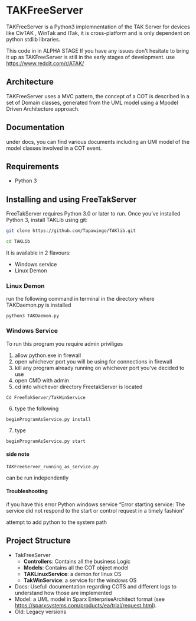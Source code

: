 # TAKFreeServer
TAKFreeServer is a Python3 implemnentation of the TAK Server for devices like CivTAK , WinTak and ITak, it is cross-platform and is only dependent on python stdlib libraries. 

This code in in ALPHA STAGE
If you have any issues don't hesitate to bring it up as TAKFreeServer is still in the early stages of development.
use https://www.reddit.com/r/ATAK/

## Architecture
TAKFreeServer uses a MVC pattern, the concept of a COT is described in a set of Domain classes, generated  from the UML model using a Mpodel Driven Architecture approach.

## Documentation
under docs, you can find various documents including an UMl model of the model classes involved in a COT event.

## Requirements
- Python 3

## Installing and using FreeTakServer
FreeTakServer  requires Python 3.0 or later to run. Once you’ve installed Python 3, install TAKLib using git:

```bash
git clone https://github.com/Tapawingo/TAKlib.git

cd TAKLib
```

It is available in 2 flavours:
- Windows service
- Linux Demon

### Linux Demon

run the following command in terminal in the directory where TAKDaemon.py is installed
```
python3 TAKDaemon.py
```

### Windows Service
To run this program you require admin priviliges

1. allow python.exe in firewall
2. open whichever port you will be using for connections in firewall
3. kill any program already running on whichever port you've decided to use
4. open CMD with admin
5. cd into whichever directory FreetakServer is located
```
Cd FreeTakServer/TakWinService
```
6. type the following 
```
beginProgramAsService.py install
```
7. type 
```
beginProgramAsService.py start
```

#### side note 
```
TAKFreeServer_running_as_service.py
```
can be run independently 

#### Troubleshooting
if you have this error Python windows service “Error starting service: The service did not respond to the start or control request in a timely fashion”

attempt to add python to the system path

##  Project Structure
- TakFreeServer
  - **Controllers**: Contains all the business Logic
  - **Models**: Contains all the COT object model
  - **TAKLinuxService**:   a demon for linux OS
  -  **TakWinService**: a service for the windows OS 
- Docs: Usefull documentation regarding COTS and different logs to understand how those are implemented
- Model: a UML model in Sparx EnterpriseArchitect format (see https://sparxsystems.com/products/ea/trial/request.html). 
- Old: Legacy versions


